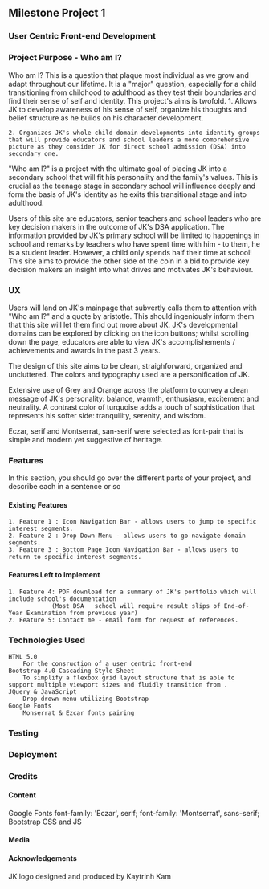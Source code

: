 <!-- readme file explains a site's purpose, value it provides to users & deployment procedure -->
## Milestone Project 1 
### User Centric Front-end Development 

### Project Purpose - Who am I?

Who am I? This is a question that plaque most individual as we grow and adapt throughout our lifetime. It is a "major" question, especially for a child transitioning from childhood to adulthood as they test their boundaries and find their sense of self and identity. This project's aims is twofold.
    1. Allows JK to develop awareness of his sense of self, organize his thoughts and belief structure as he builds on his character development.

    2. Organizes JK's whole child domain developments into identity groups that will provide educators and school leaders a more comprehensive picture as they consider JK for direct school admission (DSA) into secondary one. 

"Who am I?" is a project with the ultimate goal of placing JK into a secondary school that will fit his personality and the family's values. This is crucial as the teenage stage in secondary school will influence deeply and form the basis of JK's identity as he exits this transitional stage and into adulthood.

Users of this site are educators, senior teachers and school leaders who are key decision makers in the outcome of JK's DSA application. The information provided by JK's primary school will be limited to happenings in school and remarks by teachers who have spent time with him - to them, he is a student leader. However, a child only spends half their time at school! This site aims to provide the other side of the coin in a bid to provide key decision makers an insight into what drives and motivates JK's behaviour. 

### UX

Users will land on JK's mainpage that subvertly calls them to attention with "Who am I?" and a quote by aristotle. This should ingeniously inform them that this site will let them find out more about JK. JK's developmental domains can be explored by clicking on the icon buttons; whilst scrolling down the page, educators are able to view JK's accomplishements / achievements and awards in the past 3 years.

<!-- insert Wireframe images of site's designs -->
The design of this site aims to be clean, straighforward, organized and uncluttered. The colors and typography used are a personification of JK.

<!-- insert color chart -->
Extensive use of Grey and Orange across the platform to convey a clean message of JK's personality: balance, warmth, enthusiasm, excitement and neutrality. A contrast color of turquoise adds a touch of sophistication that represents his softer side: tranquility, serenity, and wisdom.

<!-- insert typography -->
Eczar, serif and Montserrat, san-serif were selected as font-pair that is simple and modern yet suggestive of heritage.


### Features

In this section, you should go over the different parts of your project, and describe each in a sentence or so
#### Existing Features

    1. Feature 1 : Icon Navigation Bar - allows users to jump to specific interest segments.
    2. Feature 2 : Drop Down Menu - allows users to go navigate domain segments.
    3. Feature 3 : Bottom Page Icon Navigation Bar - allows users to return to specific interest segments.

#### Features Left to Implement

    1. Feature 4: PDF download for a summary of JK's portfolio which will include school's documentation 
                (Most DSA   school will require result slips of End-of-Year Examination from previous year)
    2. Feature 5: Contact me - email form for request of references.


### Technologies Used

<!-- In this section, you should mention all of the languages, frameworks, libraries, and any other tools that you have used to construct this project. For each, provide its name, a link to its official site and a short sentence of why it was used. -->
    HTML 5.0
        For the consruction of a user centric front-end 
    Bootstrap 4.0 Cascading Style Sheet
        To simplify a flexbox grid layout structure that is able to support multiple viewport sizes and fluidly transition from .
    JQuery & JavaScript
        Drop drown menu utilizing Bootstrap
    Google Fonts
        Monserrat & Ezcar fonts pairing

### Testing

<!-- In this section, you need to convince the assessor that you have conducted enough testing to legitimately believe that the site works well. Essentially, in this part you will want to go over all of your user stories from the UX section and ensure that they all work as intended, with the project providing an easy and straightforward way for the users to achieve their goals. -->

<!-- Whenever it is feasible, prefer to automate your tests, and if you've done so, provide a brief explanation of your approach, link to the test file(s) and explain how to run them. -->

<!-- In addition, you should mention in this section how your project looks and works on different browsers and screen sizes. -->

<!-- You should also mention in this section any interesting bugs or problems you discovered during your testing, even if you haven't addressed them yet. -->


### Deployment

<!-- This section should describe the process you went through to deploy the project to a hosting platform (e.g. GitHub Pages or Heroku). -->

<!-- In particular, you should provide all details of the differences between the deployed version and the development version -->

<!-- In addition, if it is not obvious, you should also describe how to run your code locally. -->
### Credits

#### Content
Google Fonts
    font-family: 'Eczar', serif;
    font-family: 'Montserrat', sans-serif;
Bootstrap CSS and JS

#### Media



#### Acknowledgements

JK logo designed and produced by Kaytrinh Kam
